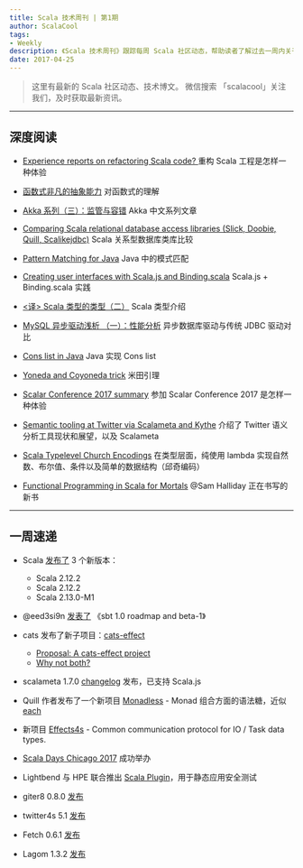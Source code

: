 ```yaml
---
title: Scala 技术周刊 | 第1期
author: ScalaCool
tags:
- Weekly
description: 《Scala 技术周刊》跟踪每周 Scala 社区动态，帮助读者了解过去一周内关于 Scala 发生的事情。
date: 2017-04-25
---
```


> 这里有最新的 Scala 社区动态、技术博文。
微信搜索 「scalacool」关注我们，及时获取最新资讯。

***

## 深度阅读

- [Experience reports on refactoring Scala code?  ](https://www.reddit.com/r/scala/comments/65t3ll/experience_reports_on_refactoring_scala_code/)
  重构 Scala 工程是怎样一种体验

- [函数式非凡的抽象能力](https://juejin.im/post/58f4a278da2f60005d3dc95a)
  对函数式的理解

- [Akka 系列（三）：监管与容错](http://scala.cool/2017/04/learning-akka-3/)
  Akka 中文系列文章

- [Comparing Scala relational database access libraries (Slick, Doobie, Quill, Scalikejdbc)](https://softwaremill.com/comparing-scala-relational-database-access-libraries/)
  Scala 关系型数据库类库比较

- [Pattern Matching for Java](http://cr.openjdk.java.net/~briangoetz/amber/pattern-match.html)
  Java 中的模式匹配

- [Creating user interfaces with Scala.js and Binding.scala](https://loicdescotte.github.io/posts/binding-scalajs/)
  Scala.js + Binding.scala 实践

- [<译> Scala 类型的类型（二）](http://scala.cool/2017/04/scala-types-of-types-part-2/)
  Scala 类型介绍

- [MySQL 异步驱动浅析 （一）：性能分析](http://localhost:4000/2017/04/mysql-async-1/)
  异步数据库驱动与传统 JDBC 驱动对比

- [Cons list in Java](https://medium.com/@sujitkamthe/cons-list-in-java-ef5053d2c85c)
  Java 实现 Cons list

- [Yoneda and Coyoneda trick](https://medium.com/@olxc/yoneda-and-coyoneda-trick-f5a0321aeba4)
  米田引理

- [Scalar Conference 2017 summary](https://medium.com/@bocytko/scalar-conference-2017-summary-5c5a96e47274)
  参加 Scalar Conference 2017 是怎样一种体验

- [Semantic tooling at Twitter via Scalameta and Kythe](http://scalameta.org/talks/2017-04-21-SemanticToolingAtTwitter.pdf)
  介绍了 Twitter 语义分析工具现状和展望，以及 Scalameta

- [Scala Typelevel Church Encodings](http://w.pitula.me/2017/typelevel-church-enc/)
  在类型层面，纯使用 lambda 实现自然数、布尔值、条件以及简单的数据结构（邱奇编码）

- [Functional Programming in Scala for Mortals](https://twitter.com/fommil/status/855877100296953862)
  @Sam Halliday 正在书写的新书

***

## 一周速递

- Scala [发布了](http://www.scala-lang.org/news/releases-1Q17.html) 3 个新版本：
  - Scala 2.12.2
  - Scala 2.12.2
  - Scala 2.13.0-M1

- @eed3si9n [发表了](http://developer.lightbend.com/blog/2017-04-18-sbt-1-0-roadmap-and-beta1/) 《sbt 1.0 roadmap and beta-1》

- cats 发布了新子项目：[cats-effect](https://github.com/djspiewak/cats-effect)
  - [Proposal: A cats-effect project](https://github.com/typelevel/cats/issues/1617)
  - [Why not both?](https://gist.github.com/djspiewak/a775b73804c581f4028fea2e98482b3c)

- scalameta 1.7.0 [changelog](https://github.com/scalameta/scalameta/blob/master/changelog/1.7.0.md) 发布，已支持 Scala.js

- Quill 作者发布了一个新项目 [Monadless](http://monadless.io/) - Monad 组合方面的语法糖，近似 [each](https://github.com/ThoughtWorksInc/each)

- 新项目 [Effects4s](https://github.com/effects4s/effects4s) - Common communication protocol for IO / Task data types.

- [Scala Days Chicago 2017](http://event.scaladays.org/scaladays-chicago-2017#schedule)  成功举办

- Lightbend 与 HPE 联合推出 [Scala Plugin](https://www.lightbend.com/blog/lightbend-and-hpe-announce-new-hpe-fortify-scala-plugin-for-static-application-security-testing-sast)，用于静态应用安全测试

- giter8 0.8.0 [发布](https://twitter.com/eed3si9n/status/853793974951313408)

- twitter4s 5.1 [发布](https://twitter.com/DanielaSfregola/status/854325488315183105)

- Fetch 0.6.1 [发布](https://www.47deg.com/blog/fetch-v0-6-1-release/)

- Lagom 1.3.2 [发布](https://www.lagomframework.com/blog/lagom-1-3-2.html)
